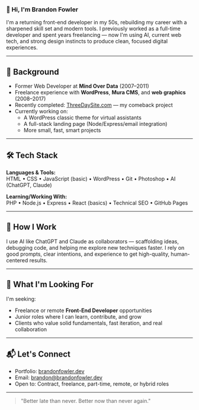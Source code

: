 ### 👋 Hi, I'm Brandon Fowler

I'm a returning front-end developer in my 50s, rebuilding my career with a sharpened skill set and modern tools. I previously worked as a full-time developer and spent years freelancing — now I'm using AI, current web tech, and strong design instincts to produce clean, focused digital experiences.

---

## 🧠 Background

- Former Web Developer at **Mind Over Data** (2007–2011)
- Freelance experience with **WordPress**, **Mura CMS**, and **web graphics** (2008–2017)
- Recently completed: [ThreeDaySite.com](https://threedaysite.com) — my comeback project
- Currently working on:  
  - A WordPress classic theme for virtual assistants  
  - A full-stack landing page (Node/Express/email integration)  
  - More small, fast, smart projects

---

## 🛠 Tech Stack

**Languages & Tools:**  
HTML • CSS • JavaScript (basic) • WordPress • Git • Photoshop • AI (ChatGPT, Claude)

**Learning/Working With:**  
PHP • Node.js • Express • React (basics) • Technical SEO • GitHub Pages

---

## 🤖 How I Work

I use AI like ChatGPT and Claude as collaborators — scaffolding ideas, debugging code, and helping me explore new techniques faster. I rely on good prompts, clear intentions, and experience to get high-quality, human-centered results.

---

## 🔭 What I'm Looking For

I'm seeking:
- Freelance or remote **Front-End Developer** opportunities  
- Junior roles where I can learn, contribute, and grow  
- Clients who value solid fundamentals, fast iteration, and real collaboration

---

## 📬 Let's Connect

- Portfolio: [brandonfowler.dev](https://brandonfowler.dev)  
- Email: [brandon@brandonfowler.dev](mailto:brandon@brandonfowler.dev)  
- Open to: Contract, freelance, part-time, remote, or hybrid roles

---

> "Better late than never. Better now than never again."


